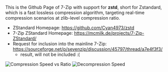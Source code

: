 
This is the Github Page of 7-Zip with support for **zstd**, short for Zstandard, which is a fast lossless compression algorithm, targeting real-time compression scenarios at zlib-level compression ratio. 

- ZStandard Homepage: https://github.com/Cyan4973/zstd
- 7-Zip ZStandard Homepage: https://mcmilk.de/projects/7-Zip-ZStandard/
- Request for inclusion into the mainline 7-Zip: https://sourceforge.net/p/sevenzip/discussion/45797/thread/a7e4f3f3/
  - result, will not be included :(

![Compression Speed vs Ratio](https://mcmilk.de/projects/7-Zip-ZStandard/dl/7z1602_ZStd_ratio.png "Compression Speed vs Ratio")
![Decompression Speed](https://mcmilk.de/projects/7-Zip-ZStandard/dl/7z1514_ZStd_Dspeed.png "Decompression Speed on 32bit Win7")
